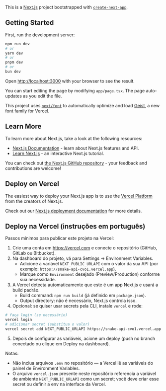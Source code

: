This is a [Next.js](https://nextjs.org) project bootstrapped with [`create-next-app`](https://nextjs.org/docs/app/api-reference/cli/create-next-app).

## Getting Started

First, run the development server:

```bash
npm run dev
# or
yarn dev
# or
pnpm dev
# or
bun dev
```

Open [http://localhost:3000](http://localhost:3000) with your browser to see the result.

You can start editing the page by modifying `app/page.tsx`. The page auto-updates as you edit the file.

This project uses [`next/font`](https://nextjs.org/docs/app/building-your-application/optimizing/fonts) to automatically optimize and load [Geist](https://vercel.com/font), a new font family for Vercel.

## Learn More

To learn more about Next.js, take a look at the following resources:

- [Next.js Documentation](https://nextjs.org/docs) - learn about Next.js features and API.
- [Learn Next.js](https://nextjs.org/learn) - an interactive Next.js tutorial.

You can check out [the Next.js GitHub repository](https://github.com/vercel/next.js) - your feedback and contributions are welcome!

## Deploy on Vercel

The easiest way to deploy your Next.js app is to use the [Vercel Platform](https://vercel.com/new?utm_medium=default-template&filter=next.js&utm_source=create-next-app&utm_campaign=create-next-app-readme) from the creators of Next.js.

Check out our [Next.js deployment documentation](https://nextjs.org/docs/app/building-your-application/deploying) for more details.

## Deploy na Vercel (instruções em português)

Passos mínimos para publicar este projeto na Vercel:

1. Crie uma conta em https://vercel.com e conecte o repositório (GitHub, GitLab ou Bitbucket).
2. Na dashboard do projeto, vá para Settings -> Environment Variables.
	- Adicione a variável `NEXT_PUBLIC_URLAPI` com o valor da sua API (por exemplo: `https://snake-api-cvo1.vercel.app`).
	- Marque como `Environment` desejado (Preview/Production) conforme sua necessidade.
3. A Vercel detecta automaticamente que este é um app Next.js e usará a build padrão.
	- Build command: `npm run build` (já definido em `package.json`).
	- Output directory: não é necessário, Next.js controla isso.
4. Opcional: se quiser usar secrets pela CLI, instale `vercel` e rode:

```bash
# faça login (se necessário)
vercel login
# adicionar secret (substitua o valor)
vercel secret add NEXT_PUBLIC_URLAPI https://snake-api-cvo1.vercel.app
```

5. Depois de configurar as variáveis, acione um deploy (push no branch conectado ou clique em Deploy na dashboard).

Notas:
- Não inclua arquivos `.env` no repositório — a Vercel lê as variáveis do painel de Environment Variables.
- O arquivo `vercel.json` presente neste repositório referencia a variável de ambiente `NEXT_PUBLIC_URLAPI` como um secret; você deve criar esse secret ou definir a env na interface da Vercel.

